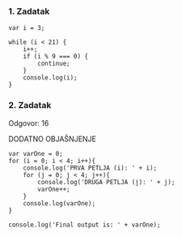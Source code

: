 
### 1. Zadatak
```
var i = 3;

while (i < 21) {
	i++;
	if (i % 9 === 0) {
		continue;
	}
	console.log(i);
}
```

### 2. Zadatak
Odgovor: 16

DODATNO OBJAŠNJENJE

```
var varOne = 0;
for (i = 0; i < 4; i++){
    console.log('PRVA PETLJA (i): ' + i);
    for (j = 0; j < 4; j++){
        console.log('DRUGA PETLJA (j): ' + j);
        varOne++;
    }
    console.log(varOne);
}

console.log('Final output is: ' + varOne);
```